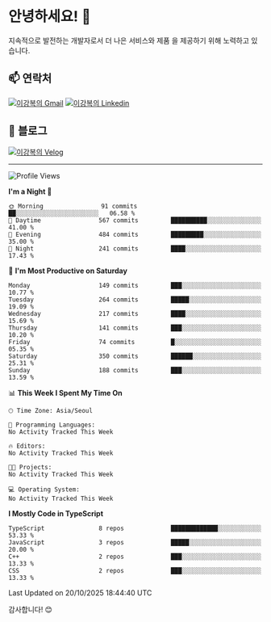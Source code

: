 # 안녕하세요! 👋

지속적으로 발전하는 개발자로서 더 나은 서비스와 제품
을 제공하기 위해 노력하고 있습니다.

## 📫 연락처
[![이강복의 Gmail](https://img.shields.io/badge/Gmail-D14836?style=for-the-badge&logo=gmail&logoColor=white)](mailto:pmmm114@gmail.com)
[![이강복의 Linkedin](https://img.shields.io/badge/LinkedIn-0077B5?style=for-the-badge&logo=linkedin&logoColor=white)](https://www.linkedin.com/in/lkb0297)

## 📝 블로그
[![이강복의 Velog](https://img.shields.io/badge/Velog-ffffff?style=for-the-badge&logo=velog)](https://velog.io/@pmmm114/posts)

---
<!--START_SECTION:waka-->
![Profile Views](http://img.shields.io/badge/Profile%20Views-0-blue)

**I'm a Night 🦉** 

```text
🌞 Morning                91 commits          ██░░░░░░░░░░░░░░░░░░░░░░░   06.58 % 
🌆 Daytime                567 commits         ██████████░░░░░░░░░░░░░░░   41.00 % 
🌃 Evening                484 commits         █████████░░░░░░░░░░░░░░░░   35.00 % 
🌙 Night                  241 commits         ████░░░░░░░░░░░░░░░░░░░░░   17.43 % 
```
📅 **I'm Most Productive on Saturday** 

```text
Monday                   149 commits         ███░░░░░░░░░░░░░░░░░░░░░░   10.77 % 
Tuesday                  264 commits         █████░░░░░░░░░░░░░░░░░░░░   19.09 % 
Wednesday                217 commits         ████░░░░░░░░░░░░░░░░░░░░░   15.69 % 
Thursday                 141 commits         ███░░░░░░░░░░░░░░░░░░░░░░   10.20 % 
Friday                   74 commits          █░░░░░░░░░░░░░░░░░░░░░░░░   05.35 % 
Saturday                 350 commits         ██████░░░░░░░░░░░░░░░░░░░   25.31 % 
Sunday                   188 commits         ███░░░░░░░░░░░░░░░░░░░░░░   13.59 % 
```


📊 **This Week I Spent My Time On** 

```text
🕑︎ Time Zone: Asia/Seoul

💬 Programming Languages: 
No Activity Tracked This Week

🔥 Editors: 
No Activity Tracked This Week

🐱‍💻 Projects: 
No Activity Tracked This Week

💻 Operating System: 
No Activity Tracked This Week
```

**I Mostly Code in TypeScript** 

```text
TypeScript               8 repos             █████████████░░░░░░░░░░░░   53.33 % 
JavaScript               3 repos             █████░░░░░░░░░░░░░░░░░░░░   20.00 % 
C++                      2 repos             ███░░░░░░░░░░░░░░░░░░░░░░   13.33 % 
CSS                      2 repos             ███░░░░░░░░░░░░░░░░░░░░░░   13.33 % 
```




 Last Updated on 20/10/2025 18:44:40 UTC
<!--END_SECTION:waka-->

감사합니다! 😊
